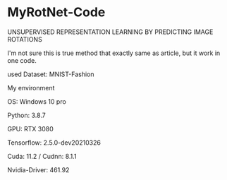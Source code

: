 # MyRotNet-Code
UNSUPERVISED REPRESENTATION LEARNING BY PREDICTING IMAGE ROTATIONS

I'm not sure this is true method that exactly same as article, but it work in one code.

used Dataset: MNIST-Fashion

My environment  

OS: Windows 10 pro

Python: 3.8.7

GPU: RTX 3080

Tensorflow: 2.5.0-dev20210326

Cuda: 11.2 / Cudnn: 8.1.1

Nvidia-Driver: 461.92
